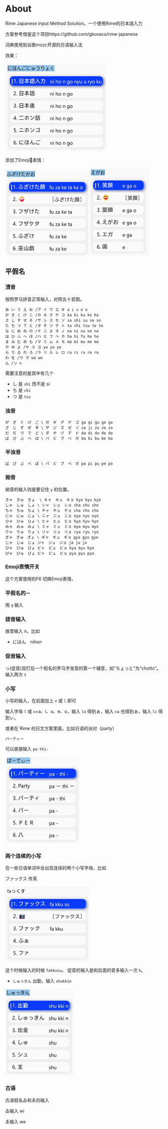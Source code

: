 # About
Rime Japanese Input Method Solution。一个使用Rime的日本語入力



方案参考借鉴这个项目https://github.com/gkovacs/rime-japanese



词典使用到谷歌mozc开源的日语输入法




效果：

![image](./assets/日本語入力.png)

添加了Emoji🥳表情：

![image](./assets/ふざけた顔.png)![image](./assets/笑顔.png)



## 平假名

### 清音

按照罗马拼音正常输入，对照五十音图。

```
あ い う え お /ア イ ウ エ オ a i u e o
か き く け こ /カ キ ク ケ コ ka ki ku ke ko
さ し す せ そ /サ シ ス セ ソ sa shi su se so
た ち つ て と /タ チ ツ テ ト ta chi tsu te to
な に ぬ ね の /ナ ニ ヌ ネ ノ na ni nu ne no
は ひ ふ へ ほ /ハ ヒ フ ヘ ホ ha hi fu he ho
ま み む め も /マ ミ ム メ モ ma mi mu me mo
や ゆ よ /ヤ ユ ヨ ya yu yo
ら り る れ ろ /ラ リ ル レ ロ ra ri ru re ro
わ を /ワ ヲ wa wo
ん /ン n
```

需要注意的是其中有几个

- し 是 `shi` 而不是 si
- ち 是 `chi`
- つ 是 `tsu`

### 浊音

```
が　ぎ　ぐ　げ　ご \ ガ　ギ　グ　ゲ　ゴ ga gi gu ge go
ざ　じ　ず　ぜ　ぞ \ ザ　ジ　ズ　ゼ　ゾ za ji zu ze zo
だ　ぢ　づ　で　ど \ ダ　ヂ　ヅ　デ　ド da di du de do
ば　び　ぶ　べ　ぼ \ バ　ビ　ブ　べ　ボ ba bi bu be bo
```

### 半浊音

```
ぱ　ぴ　ぷ　ぺ　ぽ \ パ　ピ　プ　ぺ　ポ pa pi pu pe po
```

### 拗音

拗音的输入则是要记住 `y` 的位置。

```
きゃ　きゅ　きょ  \ キャ　キュ　キョ kya kyu kyo
しゃ　しゅ　しょ \ シャ　シュ　ショ sha shu sho
ちゃ　ちゅ　ちょ \ チャ　チュ　チョ cha chu cho
にゃ　にゅ　にょ \ ニャ　ニュ　ニョ nya nyu nyo
ひゃ　ひゅ　ひょ \ ヒャ　ヒュ　ヒョ hya hyu hyo
みゃ　みゅ　みょ \ ミャ　ミュ　ミョ mya myu myo
りゃ　りゅ　りょ \ リャ　リュ　リョ rya ryu ryo
ぎゃ　ぎゅ　ぎょ \ ギャ　ギュ　ギョ gya gyu gyo
じゃ　じゅ　じょ ジャ　ジュ　ジョ ja ju jo
びゃ　びゅ　びょ ビャ　ビュ　ビョ bya byu byo
ぴゃ　ぴゅ　ぴょ ピャ　ピュ　ピョ pya pyu pyo
```

### Emoji表情开关

这个方案使用的F6 切换Emoji表情。

### 平假名的`ー`

用 `q` 输入

### 拨音输入

拨音输入 n，比如

- にほん　nihon

### 促音输入

っ(促音)双打后一个假名的罗马字发音的第一个辅音，如“ちょっと”为“chotto”。输入两次 `t`

### 小写

小写的输入，在前面加上 `x` 或 `l` 即可

输入字母 `l` 或 `x`+a、i、u、e、o，输入 `la` 得到ぁ，输入 `xa` 也得到ぁ，输入 `li` 得到ぃ。

或者在 Rime 的日文方案里面，比如日语的派对（party）

```
パーティー
```

可以直接输入 `pa-thi-`

![](./assets/パーティー.jpg)

### 两个连续的小写

在一些日语单词中会出现连续的两个小写字母，比如

ファックス  传真

![](./assets/ファックス.jpg)

这个时候输入的时候 `fakkusu`。 促音的输入是和后面的音多输入一次 `k`。

- `しゅっきん` 出勤，输入 `shukkin`

![](./assets/出勤.jpg)

### 古语

古语假名ゐ和ゑ的输入

ゐ输入 wi 

ゑ输入 we

